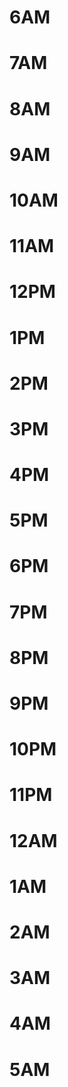 # 6AM

# 7AM

# 8AM

# 9AM

# 10AM

# 11AM

# 12PM

# 1PM

# 2PM

# 3PM

# 4PM

# 5PM

# 6PM

# 7PM

# 8PM

# 9PM

# 10PM

# 11PM

# 12AM

# 1AM

# 2AM

# 3AM

# 4AM

# 5AM
